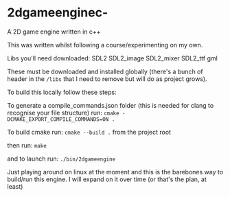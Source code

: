 # 2dgameenginec-
A 2D game engine written in c++

This was written whilst following a course/experimenting on my own.

Libs you'll need downloaded:
SDL2
SDL2_image
SDL2_mixer
SDL2_ttf
gml

These must be downloaded and installed globally (there's a bunch of header in the `/libs` that I need to remove but will do as project grows).

To build this locally follow these steps:

To generate a compile_commands.json folder (this is needed for clang to recognise your file structure)
run: `cmake -DCMAKE_EXPORT_COMPILE_COMMANDS=ON .`

To build cmake
run: `cmake --build .`
from the project root

then run: `make`

and to launch 
run: `./bin/2dgameengine` 

Just playing around on linux at the moment and this is the barebones way to build/run this engine.
I will expand on it over time (or that's the plan, at least)

